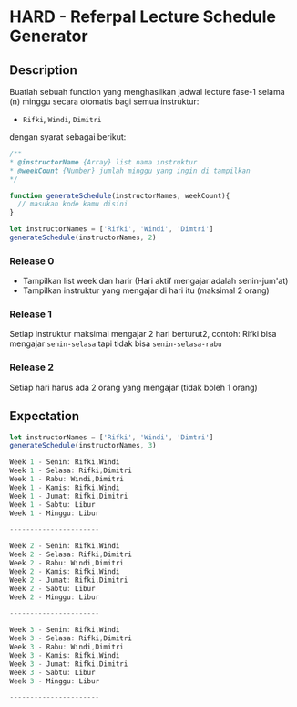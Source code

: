 # HARD - Referpal Lecture Schedule Generator

## Description
Buatlah sebuah function yang menghasilkan jadwal lecture fase-1 selama (n) minggu secara otomatis bagi semua instruktur:
  - `Rifki`, `Windi`, `Dimitri`

dengan syarat sebagai berikut:

```javascript
/**
* @instructorName {Array} list nama instruktur
* @weekCount {Number} jumlah minggu yang ingin di tampilkan
*/

function generateSchedule(instructorNames, weekCount){
  // masukan kode kamu disini
}

let instructorNames = ['Rifki', 'Windi', 'Dimtri']
generateSchedule(instructorNames, 2)
```


### Release 0
- Tampilkan list week dan harir (Hari aktif mengajar adalah senin-jum'at)
- Tampilkan instruktur yang mengajar di hari itu (maksimal 2 orang)

### Release 1  
Setiap instruktur maksimal mengajar 2 hari berturut2, contoh: Rifki bisa mengajar `senin-selasa` tapi tidak bisa `senin-selasa-rabu`

### Release 2
Setiap hari harus ada 2 orang yang mengajar (tidak boleh 1 orang)

## Expectation

```javascript
let instructorNames = ['Rifki', 'Windi', 'Dimtri']
generateSchedule(instructorNames, 3)
```

```javascript
Week 1 - Senin: Rifki,Windi
Week 1 - Selasa: Rifki,Dimitri
Week 1 - Rabu: Windi,Dimitri
Week 1 - Kamis: Rifki,Windi
Week 1 - Jumat: Rifki,Dimitri
Week 1 - Sabtu: Libur
Week 1 - Minggu: Libur

----------------------

Week 2 - Senin: Rifki,Windi
Week 2 - Selasa: Rifki,Dimitri
Week 2 - Rabu: Windi,Dimitri
Week 2 - Kamis: Rifki,Windi
Week 2 - Jumat: Rifki,Dimitri
Week 2 - Sabtu: Libur
Week 2 - Minggu: Libur

----------------------

Week 3 - Senin: Rifki,Windi
Week 3 - Selasa: Rifki,Dimitri
Week 3 - Rabu: Windi,Dimitri
Week 3 - Kamis: Rifki,Windi
Week 3 - Jumat: Rifki,Dimitri
Week 3 - Sabtu: Libur
Week 3 - Minggu: Libur

----------------------

```
